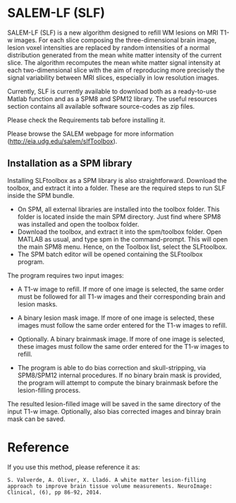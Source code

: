 SALEM-LF (SLF)
=============

SALEM-LF (SLF) is a new algorithm designed to refill WM lesions on MRI T1-w images.  For each slice composing the three-dimensional brain image, lesion voxel intensities are replaced by random intensities of a normal distribution generated from the mean white matter intensity of the current slice. The algorithm recomputes the mean white matter signal intensity at each two-dimensional slice with the aim of reproducing more precisely the signal variability between MRI slices, especially in low resolution images.

Currently, SLF is currently available to download both as a ready-to-use Matlab function and as a SPM8 and SPM12 library. The useful resources section contains all available software source-codes as zip files. 

Please check the Requirements tab before installing it.

Please browse the SALEM webpage for more information (http://eia.udg.edu/salem/slfToolbox).

## Installation as a SPM library

 Installing SLFtoolbox as a SPM library is also straightforward. Download the toolbox, and extract it into a folder. These are the required steps to run SLF inside the SPM bundle.
 
 *  On SPM, all external libraries are installed into the toolbox folder. This folder is located inside the main SPM directory. Just find where SPM8 was installed and open the toolbox folder.
 *  Download the toolbox, and extract it into the spm/toolbox folder. Open MATLAB as usual, and type spm in the command-prompt. This will open the main SPM8 menu. Hence, on the Toolbox list, select the SLFtoolbox.
 *  The SPM batch editor will be opened containing the SLFtoolbox program.

The program requires two input images:

* A T1-w image to refill. If more of one image is selected, the same order must be followed for all T1-w images and their corresponding brain and lesion masks.
* A binary lesion mask image. If more of one image is selected, these images must follow the same order entered for the T1-w images to refill.

* Optionally. A binary brainmask image. If more of one image is selected, these images must follow the same order entered for the T1-w images to refill.

* The program is able to do bias correction and skull-stripping, via SPM8/SPM12 internal procedures. If no binary brain mask is provided, the program will attempt to compute the binary brainmask before the lesion-filling process. 

The resulted lesion-filled image will be saved in the same directory of the input T1-w image. Optionally, also bias corrected images and binray brain mask can be saved.

# Reference
If you use this method, please reference it as:
```
S. Valverde, A. Oliver, X. Lladó. A white matter lesion-filling approach to improve brain tissue volume measurements. NeuroImage: Clinical, (6), pp 86-92, 2014.
```
